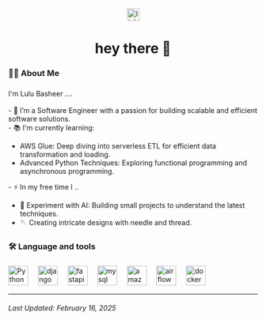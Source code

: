 
###

<div align="center">
  <a href="https://www.linkedin.com/in/lulu-basheer">
  <img src="https://img.shields.io/static/v1?message=LinkedIn&logo=linkedin&label=&color=0077B5&logoColor=white&labelColor=&style=for-the-badge" height="25" alt="linkedin logo"  />
  </a>
</div>

###

###

<h1 align="center">hey there 👋</h1>

###

<h3 align="left">👩‍💻  About Me</h3>

###

<p align="left">I'm Lulu Basheer ....<br><br>- 🔭 I’m a Software Engineer with a passion for building scalable and efficient software solutions.<br>- 📚 I'm currently learning:

<ul>
  <li>AWS Glue: Deep diving into serverless ETL for efficient data transformation and loading.</li>
  <li>Advanced Python Techniques: Exploring functional programming and asynchronous programming.</li>
</ul>
- ⚡ In my free time I ..
<ul>
    <li> 🤖 Experiment with AI: Building small projects to understand the latest techniques.</li>
    <li> 🪡 Creating intricate designs with needle and thread.</li>
  </ul>
  </p>

###

<h3 align="left">🛠 Language and tools</h3>

###

<div align="left">
  <img src="https://cdn.jsdelivr.net/gh/devicons/devicon/icons/python/python-original.svg" height="40" alt="Python logo"  />
  <img width="12" />
  <img src="https://cdn.jsdelivr.net/gh/devicons/devicon/icons/django/django-plain-wordmark.svg" height="40" alt="django logo"  />
  <img width="12" />
  <img src="https://cdn.jsdelivr.net/gh/devicons/devicon/icons/fastapi/fastapi-plain-wordmark.svg" height="40" alt="fastapi logo"  />
  <img width="12" />
  <img src="https://cdn.jsdelivr.net/gh/devicons/devicon/icons/mysql/mysql-plain-wordmark.svg" height="40" alt="mysql logo"  />
  <img width="12" />
  <img src="https://cdn.jsdelivr.net/gh/devicons/devicon/icons/amazonwebservices/amazonwebservices-line-wordmark.svg" height="40" alt="amazonwebservices logo"  />
  <img width="12" />
  <img src="https://cdn.jsdelivr.net/gh/devicons/devicon/icons/apacheairflow/apacheairflow-original-wordmark.svg" height="40" alt="airflow logo"  />
  <img width="12" />
  <img src="https://cdn.jsdelivr.net/gh/devicons/devicon/icons/docker/docker-plain-wordmark.svg" height="40" alt="docker logo"  />
</div>

---

###### Last Updated: February 16, 2025

